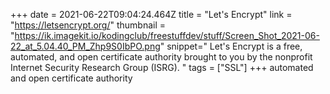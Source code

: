 +++
date = 2021-06-22T09:04:24.464Z
title = "Let's Encrypt"
link = "https://letsencrypt.org/"
thumbnail = "https://ik.imagekit.io/kodingclub/freestuffdev/stuff/Screen_Shot_2021-06-22_at_5.04.40_PM_Zhp9S0IbPO.png"
snippet=" Let's Encrypt is a free, automated, and open certificate authority brought to you by the nonprofit Internet Security Research Group (ISRG). "
tags = ["SSL"]
+++
automated and open certificate authority
